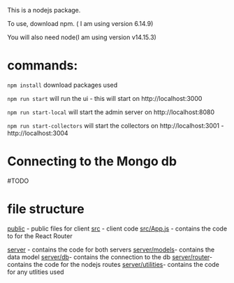 This is a nodejs package.

To use, download npm. ( I am using version 6.14.9)

You will also need node(I am using version v14.15.3)

# commands:

`npm install` download packages used

`npm run start` will run the ui - this will start on http://localhost:3000

`npm run start-local` will start the admin server on http://localhost:8080

`npm run start-collectors` will start the collectors on http://localhost:3001 - http://localhost:3004

# Connecting to the Mongo db

#TODO

# file structure

[public](/public) - public files for client
[src](/src) - client code
[src/App.js](src/App.js) - contains the code to for the React Router

[server](/server) - contains the code for both servers
[server/models](/server/models/)- contains the data model
[server/db](/server/db/)- contains the connection to the db
[server/router](/server/router/)- contains the code for the nodejs routes
[server/utilities](/server/utilities/)- contains the code for any utlities used

